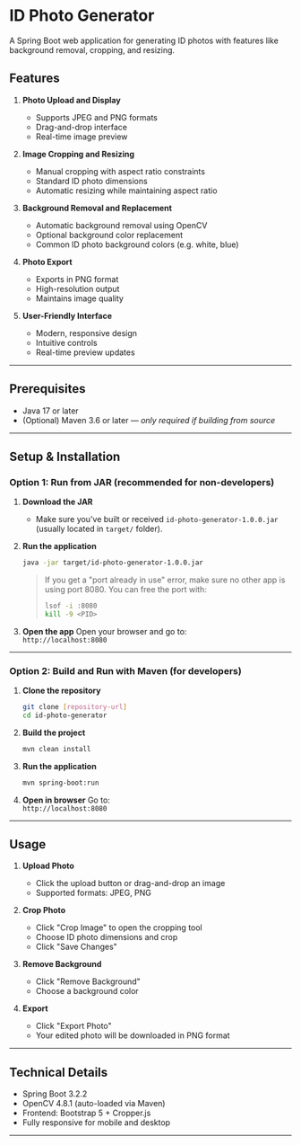 

# ID Photo Generator

A Spring Boot web application for generating ID photos with features like background removal, cropping, and resizing.

## Features

1. **Photo Upload and Display**
   - Supports JPEG and PNG formats
   - Drag-and-drop interface
   - Real-time image preview

2. **Image Cropping and Resizing**
   - Manual cropping with aspect ratio constraints
   - Standard ID photo dimensions
   - Automatic resizing while maintaining aspect ratio

3. **Background Removal and Replacement**
   - Automatic background removal using OpenCV
   - Optional background color replacement
   - Common ID photo background colors (e.g. white, blue)

4. **Photo Export**
   - Exports in PNG format
   - High-resolution output
   - Maintains image quality

5. **User-Friendly Interface**
   - Modern, responsive design
   - Intuitive controls
   - Real-time preview updates

---

## Prerequisites

- Java 17 or later
- (Optional) Maven 3.6 or later — *only required if building from source*

---

## Setup & Installation

### Option 1: Run from JAR (recommended for non-developers)

1. **Download the JAR**
   - Make sure you've built or received `id-photo-generator-1.0.0.jar` (usually located in `target/` folder).

2. **Run the application**
   ```bash
   java -jar target/id-photo-generator-1.0.0.jar
   ```

   > If you get a "port already in use" error, make sure no other app is using port 8080. You can free the port with:
   >
   > ```bash
   > lsof -i :8080
   > kill -9 <PID>
   > ```

3. **Open the app**
   Open your browser and go to:  
   `http://localhost:8080`

---

### Option 2: Build and Run with Maven (for developers)

1. **Clone the repository**
   ```bash
   git clone [repository-url]
   cd id-photo-generator
   ```

2. **Build the project**
   ```bash
   mvn clean install
   ```

3. **Run the application**
   ```bash
   mvn spring-boot:run
   ```

4. **Open in browser**
   Go to:  
   `http://localhost:8080`

---

## Usage

1. **Upload Photo**
   - Click the upload button or drag-and-drop an image
   - Supported formats: JPEG, PNG

2. **Crop Photo**
   - Click "Crop Image" to open the cropping tool
   - Choose ID photo dimensions and crop
   - Click "Save Changes"

3. **Remove Background**
   - Click "Remove Background"
   - Choose a background color

4. **Export**
   - Click "Export Photo"
   - Your edited photo will be downloaded in PNG format

---

## Technical Details

- Spring Boot 3.2.2
- OpenCV 4.8.1 (auto-loaded via Maven)
- Frontend: Bootstrap 5 + Cropper.js
- Fully responsive for mobile and desktop

---

